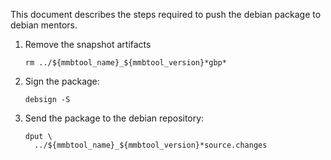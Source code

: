 This document describes the steps required to push the
debian package to debian mentors.

1. Remove the snapshot artifacts
   ```
   rm ../${mmbtool_name}_${mmbtool_version}*gbp*
   ```
1. Sign the package:
   ```
   debsign -S
   ```
1. Send the package to the debian repository:
   ```
   dput \
     ../${mmbtool_name}_${mmbtool_version}*source.changes
   ```
